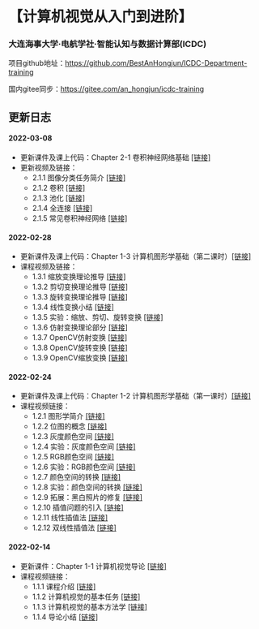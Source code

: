 # 【计算机视觉从入门到进阶】
### 大连海事大学·电航学社·智能认知与数据计算部(ICDC)
项目github地址：https://github.com/BestAnHongjun/ICDC-Department-training

国内gitee同步：https://gitee.com/an_hongjun/icdc-training

## 更新日志

#### 2022-03-08
* 更新课件及课上代码：Chapter 2-1 卷积神经网络基础 [[链接]](./Chapter%202%20计算机视觉%20-%20图像多分类任务课程/Part%201%20卷积神经网络初步)
* 更新视频及链接：
  * 2.1.1 图像分类任务简介 [[链接]](https://www.bilibili.com/video/BV1o44y1n76c?p=26)
  * 2.1.2 卷积 [[链接]](https://www.bilibili.com/video/BV1o44y1n76c?p=27)
  * 2.1.3 池化 [[链接]](https://www.bilibili.com/video/BV1o44y1n76c?p=28)
  * 2.1.4 全连接 [[链接]](https://www.bilibili.com/video/BV1o44y1n76c?p=29)
  * 2.1.5 常见卷积神经网络 [[链接]](https://www.bilibili.com/video/BV1o44y1n76c?p=30)

#### 2022-02-28
* 更新课件及课上代码：Chapter 1-3 计算机图形学基础（第二课时）[[链接]](./Chapter%201%20计算机视觉基础教程/Part%203%20计算机图形学基础（第二课时）)
* 课程视频及链接：
  * 1.3.1 缩放变换理论推导 [[链接]](https://www.bilibili.com/video/BV1o44y1n76c?p=17)
  * 1.3.2 剪切变换理论推导 [[链接]](https://www.bilibili.com/video/BV1o44y1n76c?p=18)
  * 1.3.3 旋转变换理论推导 [[链接]](https://www.bilibili.com/video/BV1o44y1n76c?p=19)
  * 1.3.4 线性变换小结 [[链接]](https://www.bilibili.com/video/BV1o44y1n76c?p=20)
  * 1.3.5 实验：缩放、剪切、旋转变换 [[链接]](https://www.bilibili.com/video/BV1o44y1n76c?p=21)
  * 1.3.6 仿射变换理论部分 [[链接]](https://www.bilibili.com/video/BV1o44y1n76c?p=22)
  * 1.3.7 OpenCV仿射变换 [[链接]](https://www.bilibili.com/video/BV1o44y1n76c?p=23)
  * 1.3.8 OpenCV旋转变换 [[链接]](https://www.bilibili.com/video/BV1o44y1n76c?p=24)
  * 1.3.9 OpenCV缩放变换 [[链接]](https://www.bilibili.com/video/BV1o44y1n76c?p=25)

#### 2022-02-24
* 更新课件及课上代码：Chapter 1-2 计算机图形学基础（第一课时）[[链接]](./Chapter%201%20计算机视觉基础教程/Part%202%20计算机图形学基础（第一课时）)
* 课程视频链接：
  * 1.2.1 图形学简介 [[链接]](https://www.bilibili.com/video/BV1o44y1n76c?p=5)
  * 1.2.2 位图的概念 [[链接]](https://www.bilibili.com/video/BV1o44y1n76c?p=6)
  * 1.2.3 灰度颜色空间 [[链接]](https://www.bilibili.com/video/BV1o44y1n76c?p=7)
  * 1.2.4 实验：灰度颜色空间 [[链接]](https://www.bilibili.com/video/BV1o44y1n76c?p=8)
  * 1.2.5 RGB颜色空间 [[链接]](https://www.bilibili.com/video/BV1o44y1n76c?p=9)
  * 1.2.6 实验：RGB颜色空间 [[链接]](https://www.bilibili.com/video/BV1o44y1n76c?p=10)
  * 1.2.7 颜色空间的转换 [[链接]](https://www.bilibili.com/video/BV1o44y1n76c?p=11)
  * 1.2.8 实验：颜色空间的转换 [[链接]](https://www.bilibili.com/video/BV1o44y1n76c?p=12)
  * 1.2.9 拓展：黑白照片的修复 [[链接]](https://www.bilibili.com/video/BV1o44y1n76c?p=13)
  * 1.2.10 插值问题的引入 [[链接]](https://www.bilibili.com/video/BV1o44y1n76c?p=14)
  * 1.2.11 线性插值法 [[链接]](https://www.bilibili.com/video/BV1o44y1n76c?p=15)
  * 1.2.12 双线性插值法 [[链接]](https://www.bilibili.com/video/BV1o44y1n76c?p=16)

#### 2022-02-14
* 更新课件：Chapter 1-1 计算机视觉导论 [[链接]](./Chapter%201%20计算机视觉基础教程/Part%201%20计算机视觉导论)
* 课程视频链接：
  * 1.1.1 课程介绍 [[链接]](https://www.bilibili.com/video/BV1o44y1n76c?p=1)
  * 1.1.2 计算机视觉的基本任务 [[链接]](https://www.bilibili.com/video/BV1o44y1n76c?p=2)
  * 1.1.3 计算机视觉的基本方法学 [[链接]](https://www.bilibili.com/video/BV1o44y1n76c?p=3)
  * 1.1.4 导论小结 [[链接]](https://www.bilibili.com/video/BV1o44y1n76c?p=4)
